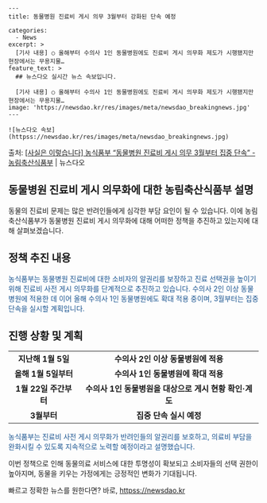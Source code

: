     ---
    title: 동물병원 진료비 게시 의무 3월부터 강화된 단속 예정

    categories:
      - News
    excerpt: >
      [기사 내용] ○ 올해부터 수의사 1인 동물병원에도 진료비 게시 의무화 제도가 시행됐지만 현장에서는 무용지물…
    feature_text: >
      ## 뉴스다오 실시간 뉴스 속보입니다.
    
      [기사 내용] ○ 올해부터 수의사 1인 동물병원에도 진료비 게시 의무화 제도가 시행됐지만 현장에서는 무용지물…
    image: 'https://newsdao.kr/res/images/meta/newsdao_breakingnews.jpg'
    ---
    
    ![뉴스다오 속보](httpss://newsdao.kr/res/images/meta/newsdao_breakingnews.jpg)

<p>출처: <a href="httpss://newsdao.kr/3022" rel="dofollow">[사실은 이렇습니다] 농식품부 “동물병원 진료비 게시 의무 3월부터 집중 단속” - 농림축산식품부</a> | 뉴스다오</p>

<h2>동물병원 진료비 게시 의무화에 대한 농림축산식품부 설명</h2>

<p data-ke-size="size16">동물의 진료비 문제는 많은 반려인들에게 심각한 부담 요인이 될 수 있습니다. 이에 농림축산식품부가 동물병원 진료비 게시 의무화에 대해 어떠한 정책을 추진하고 있는지에 대해 살펴보겠습니다.</p>

<h2 data-ke-size="size26">정책 추진 내용</h2>
<p><span style="color: #1a5490;">농식품부는 동물병원 진료비에 대한 소비자의 알권리를 보장하고 진료 선택권을 높이기 위해 진료비 사전 게시 의무화를 단계적으로 추진하고 있습니다. 수의사 2인 이상 동물병원에 적용한 데 이어 올해 수의사 1인 동물병원에도 확대 적용 중이며, 3월부터는 집중 단속을 실시할 계획입니다.</span></p>

<h2 data-ke-size="size26">진행 상황 및 계획</h2>
<table>
<tbody>
<tr>
<td style="text-align: center; height: 17px;"><b>지난해 1월 5일</b></td>
<td style="text-align: center; height: 17px;"><b>수의사 2인 이상 동물병원에 적용</b></td>
</tr>
<tr>
<td style="text-align: center; height: 17px;"><strong>올해 1월 5일부터</strong></td>
<td style="text-align: center; height: 17px;"><strong>수의사 1인 동물병원에 확대 적용</strong></td>
</tr>
<tr>
<td style="text-align: center; height: 17px;"><b>1월 22일 주간부터</b></td>
<td style="text-align: center; height: 17px;"><b>수의사 1인 동물병원을 대상으로 게시 현황 확인·계도</b></td>
</tr>
<tr>
<td style="text-align: center; height: 17px;"><strong>3월부터</strong></td>
<td style="text-align: center; height: 17px;"><strong>집중 단속 실시 예정</strong></td>
</tr>
</tbody>
</table>

<p><span style="color: #1a5490;">농식품부는 진료비 사전 게시 의무화가 반려인들의 알권리를 보호하고, 의료비 부담을 완화시킬 수 있도록 지속적으로 노력할 예정이라고 설명했습니다.</span></p>

<p data-ke-size="size16">이번 정책으로 인해 동물의료 서비스에 대한 투명성이 확보되고 소비자들의 선택 권한이 높아지며, 동물을 키우는 가정에게는 긍정적인 변화가 기대됩니다.</p> 

빠르고 정확한 뉴스를 원한다면? 바로, <a href="httpss://newsdao.kr" rel="dofollow">httpss://newsdao.kr</a>


    